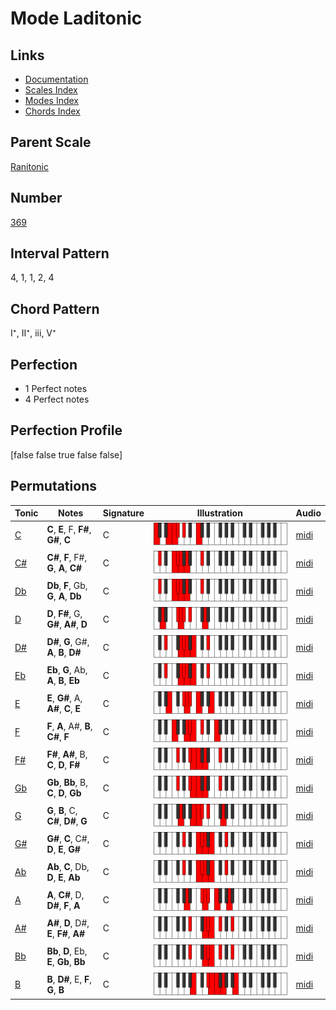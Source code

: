 # Mode Laditonic

## Links

- [Documentation](index.md)
- [Scales Index](Scales.md)
- [Modes Index](Modes.md)
- [Chords Index](Chords.md)

## Parent Scale

[Ranitonic](ScaleRanitonic.md)

## Number

[369](https://ianring.com/musictheory/scales/369)

## Interval Pattern

4, 1, 1, 2, 4

## Chord Pattern

I⁺, II⁺, iii, V⁺

## Perfection

- 1 Perfect notes
- 4 Perfect notes

## Perfection Profile

[false false true false false]

## Permutations

| Tonic | Notes | Signature | Illustration | Audio |
|-------|-------|-----------|--------------|-------|
| [C](ModeCNaturalLaditonic.md) | **C**, **E**, F, **F#**, **G#**, **C** | C | ![CNaturalLaditonic](ModeCNaturalLaditonic.png) | [midi](https://github.com/edipermadi/music/blob/main/docs/ModeCNaturalLaditonic.mid?raw=true) |
| [C#](ModeCSharpLaditonic.md) | **C#**, **F**, F#, **G**, **A**, **C#** | C | ![CSharpLaditonic](ModeCSharpLaditonic.png) | [midi](https://github.com/edipermadi/music/blob/main/docs/ModeCSharpLaditonic.mid?raw=true) |
| [Db](ModeDFlatLaditonic.md) | **Db**, **F**, Gb, **G**, **A**, **Db** | C | ![DFlatLaditonic](ModeDFlatLaditonic.png) | [midi](https://github.com/edipermadi/music/blob/main/docs/ModeDFlatLaditonic.mid?raw=true) |
| [D](ModeDNaturalLaditonic.md) | **D**, **F#**, G, **G#**, **A#**, **D** | C | ![DNaturalLaditonic](ModeDNaturalLaditonic.png) | [midi](https://github.com/edipermadi/music/blob/main/docs/ModeDNaturalLaditonic.mid?raw=true) |
| [D#](ModeDSharpLaditonic.md) | **D#**, **G**, G#, **A**, **B**, **D#** | C | ![DSharpLaditonic](ModeDSharpLaditonic.png) | [midi](https://github.com/edipermadi/music/blob/main/docs/ModeDSharpLaditonic.mid?raw=true) |
| [Eb](ModeEFlatLaditonic.md) | **Eb**, **G**, Ab, **A**, **B**, **Eb** | C | ![EFlatLaditonic](ModeEFlatLaditonic.png) | [midi](https://github.com/edipermadi/music/blob/main/docs/ModeEFlatLaditonic.mid?raw=true) |
| [E](ModeENaturalLaditonic.md) | **E**, **G#**, A, **A#**, **C**, **E** | C | ![ENaturalLaditonic](ModeENaturalLaditonic.png) | [midi](https://github.com/edipermadi/music/blob/main/docs/ModeENaturalLaditonic.mid?raw=true) |
| [F](ModeFNaturalLaditonic.md) | **F**, **A**, A#, **B**, **C#**, **F** | C | ![FNaturalLaditonic](ModeFNaturalLaditonic.png) | [midi](https://github.com/edipermadi/music/blob/main/docs/ModeFNaturalLaditonic.mid?raw=true) |
| [F#](ModeFSharpLaditonic.md) | **F#**, **A#**, B, **C**, **D**, **F#** | C | ![FSharpLaditonic](ModeFSharpLaditonic.png) | [midi](https://github.com/edipermadi/music/blob/main/docs/ModeFSharpLaditonic.mid?raw=true) |
| [Gb](ModeGFlatLaditonic.md) | **Gb**, **Bb**, B, **C**, **D**, **Gb** | C | ![GFlatLaditonic](ModeGFlatLaditonic.png) | [midi](https://github.com/edipermadi/music/blob/main/docs/ModeGFlatLaditonic.mid?raw=true) |
| [G](ModeGNaturalLaditonic.md) | **G**, **B**, C, **C#**, **D#**, **G** | C | ![GNaturalLaditonic](ModeGNaturalLaditonic.png) | [midi](https://github.com/edipermadi/music/blob/main/docs/ModeGNaturalLaditonic.mid?raw=true) |
| [G#](ModeGSharpLaditonic.md) | **G#**, **C**, C#, **D**, **E**, **G#** | C | ![GSharpLaditonic](ModeGSharpLaditonic.png) | [midi](https://github.com/edipermadi/music/blob/main/docs/ModeGSharpLaditonic.mid?raw=true) |
| [Ab](ModeAFlatLaditonic.md) | **Ab**, **C**, Db, **D**, **E**, **Ab** | C | ![AFlatLaditonic](ModeAFlatLaditonic.png) | [midi](https://github.com/edipermadi/music/blob/main/docs/ModeAFlatLaditonic.mid?raw=true) |
| [A](ModeANaturalLaditonic.md) | **A**, **C#**, D, **D#**, **F**, **A** | C | ![ANaturalLaditonic](ModeANaturalLaditonic.png) | [midi](https://github.com/edipermadi/music/blob/main/docs/ModeANaturalLaditonic.mid?raw=true) |
| [A#](ModeASharpLaditonic.md) | **A#**, **D**, D#, **E**, **F#**, **A#** | C | ![ASharpLaditonic](ModeASharpLaditonic.png) | [midi](https://github.com/edipermadi/music/blob/main/docs/ModeASharpLaditonic.mid?raw=true) |
| [Bb](ModeBFlatLaditonic.md) | **Bb**, **D**, Eb, **E**, **Gb**, **Bb** | C | ![BFlatLaditonic](ModeBFlatLaditonic.png) | [midi](https://github.com/edipermadi/music/blob/main/docs/ModeBFlatLaditonic.mid?raw=true) |
| [B](ModeBNaturalLaditonic.md) | **B**, **D#**, E, **F**, **G**, **B** | C | ![BNaturalLaditonic](ModeBNaturalLaditonic.png) | [midi](https://github.com/edipermadi/music/blob/main/docs/ModeBNaturalLaditonic.mid?raw=true) |

